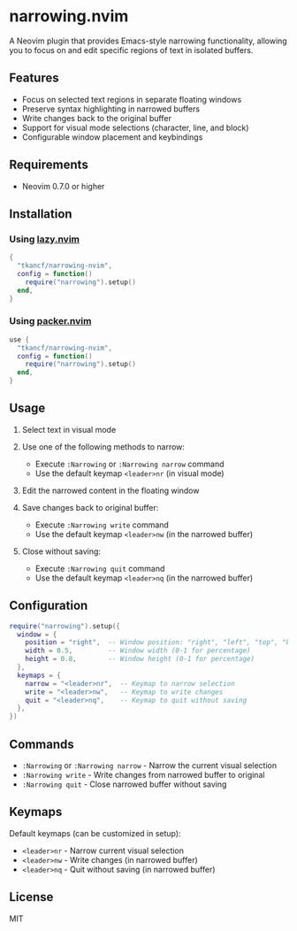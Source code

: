 # narrowing.nvim

A Neovim plugin that provides Emacs-style narrowing functionality, allowing you to focus on and edit specific regions of text in isolated buffers.

## Features

- Focus on selected text regions in separate floating windows
- Preserve syntax highlighting in narrowed buffers
- Write changes back to the original buffer
- Support for visual mode selections (character, line, and block)
- Configurable window placement and keybindings

## Requirements

- Neovim 0.7.0 or higher

## Installation

### Using [lazy.nvim](https://github.com/folke/lazy.nvim)

```lua
{
  "tkancf/narrowing-nvim",
  config = function()
    require("narrowing").setup()
  end,
}
```

### Using [packer.nvim](https://github.com/wbthomason/packer.nvim)

```lua
use {
  "tkancf/narrowing-nvim",
  config = function()
    require("narrowing").setup()
  end,
}
```

## Usage

1. Select text in visual mode
2. Use one of the following methods to narrow:
   - Execute `:Narrowing` or `:Narrowing narrow` command
   - Use the default keymap `<leader>nr` (in visual mode)

3. Edit the narrowed content in the floating window
4. Save changes back to original buffer:
   - Execute `:Narrowing write` command
   - Use the default keymap `<leader>nw` (in the narrowed buffer)

5. Close without saving:
   - Execute `:Narrowing quit` command
   - Use the default keymap `<leader>nq` (in the narrowed buffer)

## Configuration

```lua
require("narrowing").setup({
  window = {
    position = "right",  -- Window position: "right", "left", "top", "bottom"
    width = 0.5,         -- Window width (0-1 for percentage)
    height = 0.8,        -- Window height (0-1 for percentage)
  },
  keymaps = {
    narrow = "<leader>nr",  -- Keymap to narrow selection
    write = "<leader>nw",   -- Keymap to write changes
    quit = "<leader>nq",    -- Keymap to quit without saving
  },
})
```

## Commands

- `:Narrowing` or `:Narrowing narrow` - Narrow the current visual selection
- `:Narrowing write` - Write changes from narrowed buffer to original
- `:Narrowing quit` - Close narrowed buffer without saving

## Keymaps

Default keymaps (can be customized in setup):

- `<leader>nr` - Narrow current visual selection
- `<leader>nw` - Write changes (in narrowed buffer)
- `<leader>nq` - Quit without saving (in narrowed buffer)

## License

MIT
